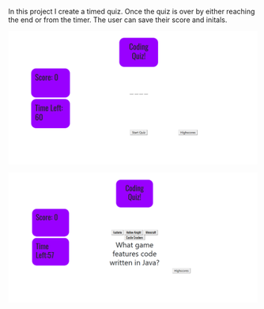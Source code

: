 In this project I create a timed quiz. Once the quiz is over by either reaching the end or from the timer. The user can save their score and initals.

![](images/QuizStart.PNG)

![](images/QuizQuestion.PNG)

